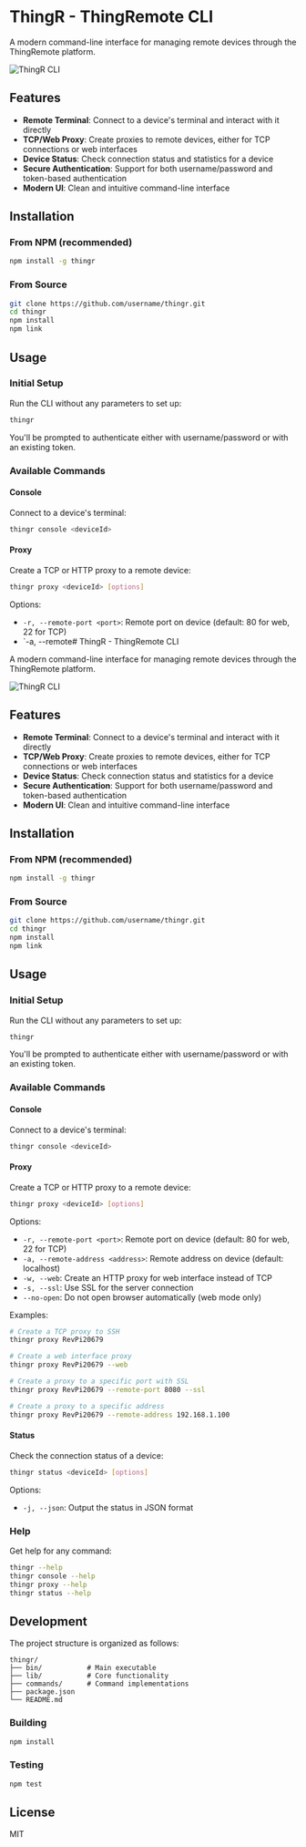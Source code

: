 # ThingR - ThingRemote CLI

A modern command-line interface for managing remote devices through the ThingRemote platform.

![ThingR CLI](https://raw.githubusercontent.com/username/thingr/main/assets/thingr-cli.png)

## Features

- **Remote Terminal**: Connect to a device's terminal and interact with it directly
- **TCP/Web Proxy**: Create proxies to remote devices, either for TCP connections or web interfaces
- **Device Status**: Check connection status and statistics for a device
- **Secure Authentication**: Support for both username/password and token-based authentication
- **Modern UI**: Clean and intuitive command-line interface

## Installation

### From NPM (recommended)

```bash
npm install -g thingr
```

### From Source

```bash
git clone https://github.com/username/thingr.git
cd thingr
npm install
npm link
```

## Usage

### Initial Setup

Run the CLI without any parameters to set up:

```bash
thingr
```

You'll be prompted to authenticate either with username/password or with an existing token.

### Available Commands

#### Console

Connect to a device's terminal:

```bash
thingr console <deviceId>
```

#### Proxy

Create a TCP or HTTP proxy to a remote device:

```bash
thingr proxy <deviceId> [options]
```

Options:
- `-r, --remote-port <port>`: Remote port on device (default: 80 for web, 22 for TCP)
- `-a, --remote# ThingR - ThingRemote CLI

A modern command-line interface for managing remote devices through the ThingRemote platform.

![ThingR CLI](https://raw.githubusercontent.com/username/thingr/main/assets/thingr-cli.png)

## Features

- **Remote Terminal**: Connect to a device's terminal and interact with it directly
- **TCP/Web Proxy**: Create proxies to remote devices, either for TCP connections or web interfaces
- **Device Status**: Check connection status and statistics for a device
- **Secure Authentication**: Support for both username/password and token-based authentication
- **Modern UI**: Clean and intuitive command-line interface

## Installation

### From NPM (recommended)

```bash
npm install -g thingr
```

### From Source

```bash
git clone https://github.com/username/thingr.git
cd thingr
npm install
npm link
```

## Usage

### Initial Setup

Run the CLI without any parameters to set up:

```bash
thingr
```

You'll be prompted to authenticate either with username/password or with an existing token.

### Available Commands

#### Console

Connect to a device's terminal:

```bash
thingr console <deviceId>
```

#### Proxy

Create a TCP or HTTP proxy to a remote device:

```bash
thingr proxy <deviceId> [options]
```

Options:
- `-r, --remote-port <port>`: Remote port on device (default: 80 for web, 22 for TCP)
- `-a, --remote-address <address>`: Remote address on device (default: localhost)
- `-w, --web`: Create an HTTP proxy for web interface instead of TCP
- `-s, --ssl`: Use SSL for the server connection
- `--no-open`: Do not open browser automatically (web mode only)

Examples:
```bash
# Create a TCP proxy to SSH
thingr proxy RevPi20679

# Create a web interface proxy
thingr proxy RevPi20679 --web

# Create a proxy to a specific port with SSL
thingr proxy RevPi20679 --remote-port 8080 --ssl

# Create a proxy to a specific address
thingr proxy RevPi20679 --remote-address 192.168.1.100
```

#### Status

Check the connection status of a device:

```bash
thingr status <deviceId> [options]
```

Options:
- `-j, --json`: Output the status in JSON format

### Help

Get help for any command:

```bash
thingr --help
thingr console --help
thingr proxy --help
thingr status --help
```

## Development

The project structure is organized as follows:

```
thingr/
├── bin/           # Main executable
├── lib/           # Core functionality
├── commands/      # Command implementations
├── package.json
└── README.md
```

### Building

```bash
npm install
```

### Testing

```bash
npm test
```

## License

MIT